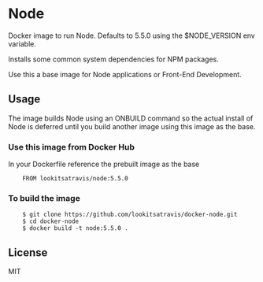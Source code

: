 # Node

Docker image to run Node. Defaults to 5.5.0 using the $NODE_VERSION env variable.

Installs some common system dependencies for NPM packages.

Use this a base image for Node applications or Front-End Development.

## Usage

The image builds Node using an ONBUILD command so the actual install of Node is deferred until you build another image using this image as the base.

### Use this image from Docker Hub

In your Dockerfile reference the prebuilt image as the base

		FROM lookitsatravis/node:5.5.0

### To build the image

		$ git clone https://github.com/lookitsatravis/docker-node.git
		$ cd docker-node
		$ docker build -t node:5.5.0 .

## License

MIT
